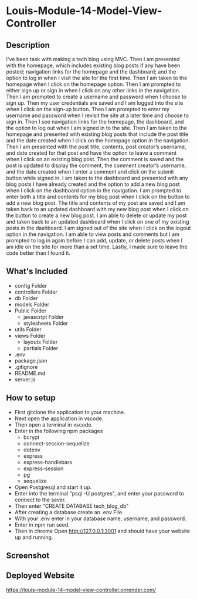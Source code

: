 # Louis-Module-14-Model-View-Controller
## Description
I've been task with making a tech blog using MVC. 
Then I am presented with the homepage, which includes existing blog posts if any have been posted; navigation links for the homepage and the dashboard; and the option to log in when I visit the site for the first time.
Then I am taken to the homepage when I click on the homepage option.
Then I am prompted to either sign up or sign in when I click on any other links in the navigation.
Then I am prompted to create a username and password when I choose to sign up.
Then my user credentials are saved and I am logged into the site when I click on the sign-up button.
Then I am prompted to enter my username and password when I revisit the site at a later time and choose to sign in.
Then I see navigation links for the homepage, the dashboard, and the option to log out when I am signed in to the site.
Then I am taken to the homepage and presented with existing blog posts that include the post title and the date created when I click on the homepage option in the navigation.
Then I am presented with the post title, contents, post creator’s username, and date created for that post and have the option to leave a comment when I click on an existing blog post.
Then the comment is saved and the post is updated to display the comment, the comment creator’s username, and the date created when I enter a comment and click on the submit button while signed in.
I am taken to the dashboard and presented with any blog posts I have already created and the option to add a new blog post when I click on the dashboard option in the navigation.
I am prompted to enter both a title and contents for my blog post when I click on the button to add a new blog post.
The title and contents of my post are saved and I am taken back to an updated dashboard with my new blog post when I click on the button to create a new blog post.
I am able to delete or update my post and taken back to an updated dashboard when I click on one of my existing posts in the dashboard.
I am signed out of the site when I click on the logout option in the navigation.
I am able to view posts and comments but I am prompted to log in again before I can add, update, or delete posts when I am idle on the site for more than a set time.
Lastly, I made sure to leave the code better than I found it.

## What's Included
* config Folder
* controllers Folder
* db Folder
* models Folder
* Public Folder
    * javascript Folder
    * stylesheets Folder
* utils Folder
* views Folder
    * layouts Folder
    * partials Folder
* .env
* package.json
* .gitignore
* README.md
* server.js
  
## How to setup
  * First gitclone the application to your machine.
  * Next open the application in vscode. 
  * Then open a terminal in vscode.
  * Enter in the following npm packages
      * bcrypt
      * connect-session-sequelize
      * dotenv
      * express
      * express-handlebars
      * express-session
      * pg
      * sequelize
  * Open Postgresql and start it up.
  * Enter into the terminal "psql -U postgres", and enter your password to connect to the sever.
  * Then enter "CREATE DATABASE tech_blog_db"
  * After creating a database create an .env File.
  * With your .env enter in your database name, username, and password.
  * Enter in npm run seed.
  * Then in chrome Open http://127.0.0.1:3001 and should have your website up and running.


## Screenshot


## Deployed Website
https://louis-module-14-model-view-controller.onrender.com/
